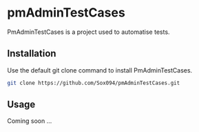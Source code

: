 # pmAdminTestCases

PmAdminTestCases is a project used to automatise tests.

## Installation

Use the default git clone command to install PmAdminTestCases.

```bash
git clone https://github.com/Sox094/pmAdminTestCases.git
```

## Usage

Coming soon ...
